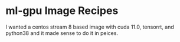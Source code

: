 # ml-gpu Image Recipes

I wanted a centos stream 8 based image with cuda 11.0, tensorrt, and python38 and it made sense
to do it in peices.
